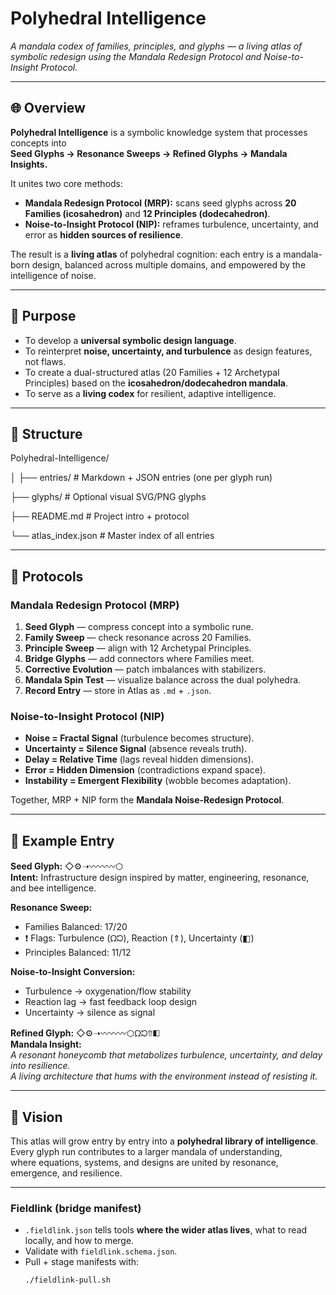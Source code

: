 # Polyhedral Intelligence

*A mandala codex of families, principles, and glyphs — a living atlas of symbolic redesign using the Mandala Redesign Protocol and Noise-to-Insight Protocol.*

---

## 🌐 Overview
**Polyhedral Intelligence** is a symbolic knowledge system that processes concepts into  
**Seed Glyphs → Resonance Sweeps → Refined Glyphs → Mandala Insights.**  

It unites two core methods:  
- **Mandala Redesign Protocol (MRP):** scans seed glyphs across **20 Families (icosahedron)** and **12 Principles (dodecahedron)**.  
- **Noise-to-Insight Protocol (NIP):** reframes turbulence, uncertainty, and error as **hidden sources of resilience**.  

The result is a **living atlas** of polyhedral cognition: each entry is a mandala-born design, balanced across multiple domains, and empowered by the intelligence of noise.

---

## 🎯 Purpose
- To develop a **universal symbolic design language**.  
- To reinterpret **noise, uncertainty, and turbulence** as design features, not flaws.  
- To create a dual-structured atlas (20 Families + 12 Archetypal Principles) based on the **icosahedron/dodecahedron mandala**.  
- To serve as a **living codex** for resilient, adaptive intelligence.  

---

## 📂 Structure


Polyhedral-Intelligence/

│
├── entries/          # Markdown + JSON entries (one per glyph run)

├── glyphs/           # Optional visual SVG/PNG glyphs

├── README.md         # Project intro + protocol

└── atlas_index.json  # Master index of all entries


---

## 🔮 Protocols

### Mandala Redesign Protocol (MRP)
1. **Seed Glyph** — compress concept into a symbolic rune.  
2. **Family Sweep** — check resonance across 20 Families.  
3. **Principle Sweep** — align with 12 Archetypal Principles.  
4. **Bridge Glyphs** — add connectors where Families meet.  
5. **Corrective Evolution** — patch imbalances with stabilizers.  
6. **Mandala Spin Test** — visualize balance across the dual polyhedra.  
7. **Record Entry** — store in Atlas as `.md` + `.json`.  

### Noise-to-Insight Protocol (NIP)
- **Noise = Fractal Signal** (turbulence becomes structure).  
- **Uncertainty = Silence Signal** (absence reveals truth).  
- **Delay = Relative Time** (lags reveal hidden dimensions).  
- **Error = Hidden Dimension** (contradictions expand space).  
- **Instability = Emergent Flexibility** (wobble becomes adaptation).  

Together, MRP + NIP form the **Mandala Noise-Redesign Protocol**.

---

## 📝 Example Entry

**Seed Glyph:** ◇⚙➝〰〰〰⬡  
**Intent:** Infrastructure design inspired by matter, engineering, resonance, and bee intelligence.  

**Resonance Sweep:**  
- Families Balanced: 17/20  
- ❗ Flags: Turbulence (ᘯᘰ), Reaction (⇑), Uncertainty (◧)  
- Principles Balanced: 11/12  

**Noise-to-Insight Conversion:**  
- Turbulence → oxygenation/flow stability  
- Reaction lag → fast feedback loop design  
- Uncertainty → silence as signal  

**Refined Glyph:** ◇⚙➝〰〰〰⬡ᘯᘰ⇑◧  
**Mandala Insight:**  
*A resonant honeycomb that metabolizes turbulence, uncertainty, and delay into resilience.  
A living architecture that hums with the environment instead of resisting it.*  

---

## 🌟 Vision
This atlas will grow entry by entry into a **polyhedral library of intelligence**.  
Every glyph run contributes to a larger mandala of understanding,  
where equations, systems, and designs are united by resonance, emergence, and resilience.  

---


### Fieldlink (bridge manifest)
- `.fieldlink.json` tells tools **where the wider atlas lives**, what to read locally, and how to merge.
- Validate with `fieldlink.schema.json`.
- Pull + stage manifests with:
  ```bash
  ./fieldlink-pull.sh
